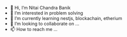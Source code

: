 - 👋 Hi, I’m Nitai Chandra Banik
- 👀 I’m interested in problem solving
- 🌱 I’m currently learning nestjs, blockachain, etherium
- 💞️ I’m looking to collaborate on ...
- 📫 How to reach me ...

<!---
nitaibanik029/nitaibanik029 is a ✨ special ✨ repository because its `README.md` (this file) appears on your GitHub profile.
You can click the Preview link to take a look at your changes.
--->
